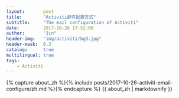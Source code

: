 ```yaml
---
layout:       post
title:        "Activiti邮件配置方式"
subtitle:     "The mail configuration of Activiti"
date:         2017-10-26 17:52:00
author:       "Jin"
header-img:   "img/activiti/bg3.jpg"
header-mask:  0.3
catalog:      true
multilingual: true
tags:
    - Activiti
---
```


<!-- Chinese Version -->
<div class="zh post-container">
    {% capture about_zh %}{% include posts/2017-10-26-activiti-email-configure/zh.md %}{% endcapture %}
    {{ about_zh | markdownify }}
</div>


